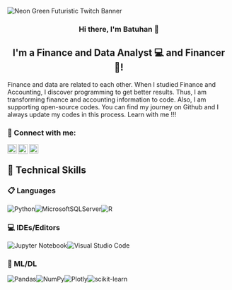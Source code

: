 ![Neon Green Futuristic Twitch Banner](https://user-images.githubusercontent.com/110935969/230604400-b46925c4-0cfd-4a60-96d7-b3eb52fbccc4.png)

<h3 align="center">
Hi there, I'm Batuhan</a> 👋
</h3>

<h2 align="center">
I'm a Finance and Data Analyst 💻 and Financer 🏦!
</h2> 

Finance and data are related to each other. When I studied Finance and Accounting, I discover programming to get better results. Thus, I am transforming finance and accounting information to code. Also, I am supporting open-source codes. You can find my journey on Github and I always update my codes in this process. Learn with me !!!

### 🤝 Connect with me:
<a href="https://www.linkedin.com/in/batuhannyildirim/"><img align="left" src="https://raw.githubusercontent.com/yushi1007/yushi1007/main/images/linkedin.svg" alt="Batuhan YILDIRIM | LinkedIn" width="21px"/></a>
<a href="https://twitter.com/batuhan1148"><img align="left" src="https://camo.githubusercontent.com/ac6e1101f110e5f500287cf70dac72519687620deefb5e8de1fa7ba6a3ba2407/68747470733a2f2f6564656e742e6769746875622e696f2f537570657254696e7949636f6e732f696d616765732f706e672f747769747465722e706e67" alt="Batuhan YILDIRIM | Twitter" width="22px"/></a>
<a href="https://medium.com/@BatuhanYildirim1148"><img align="left" src="https://raw.githubusercontent.com/yushi1007/yushi1007/main/images/medium.svg" alt="Batuhan YILDIRIM | Medium" width="21px"/></a>
</br>


## 💼 Technical Skills
### 📋 Languages
![Python](https://img.shields.io/badge/python-3670A0?style=for-the-badge&logo=python&logoColor=ffdd54)![MicrosoftSQLServer](https://img.shields.io/badge/Microsoft%20SQL%20Server-CC2927?style=for-the-badge&logo=microsoft%20sql%20server&logoColor=white)![R](https://img.shields.io/badge/r-%23276DC3.svg?style=for-the-badge&logo=r&logoColor=white)

### 💻 IDEs/Editors
![Jupyter Notebook](https://img.shields.io/badge/jupyter-%23FA0F00.svg?style=for-the-badge&logo=jupyter&logoColor=white)![Visual Studio Code](https://img.shields.io/badge/Visual%20Studio%20Code-0078d7.svg?style=for-the-badge&logo=visual-studio-code&logoColor=white)

### 🧭 ML/DL
![Pandas](https://img.shields.io/badge/pandas-%23150458.svg?style=for-the-badge&logo=pandas&logoColor=white)![NumPy](https://img.shields.io/badge/numpy-%23013243.svg?style=for-the-badge&logo=numpy&logoColor=white)![Plotly](https://img.shields.io/badge/Plotly-%233F4F75.svg?style=for-the-badge&logo=plotly&logoColor=white)![scikit-learn](https://img.shields.io/badge/scikit--learn-%23F7931E.svg?style=for-the-badge&logo=scikit-learn&logoColor=white)

